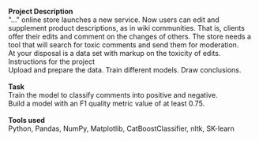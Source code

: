 **Project Description**\
"..." online store launches a new service. Now users can edit and supplement product descriptions, as in wiki communities. That is, clients offer their edits and comment on the changes of others. The store needs a tool that will search for toxic comments and send them for moderation.\
At your disposal is a data set with markup on the toxicity of edits.\
Instructions for the project\
Upload and prepare the data.
Train different models.
Draw conclusions.\
\
**Task**\
Train the model to classify comments into positive and negative.\
Build a model with an F1 quality metric value of at least 0.75.\
\
**Tools used**\
Python, Pandas, NumPy, Matplotlib, CatBoostClassifier, nltk, SK-learn
